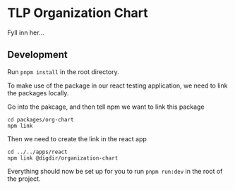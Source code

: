 # TLP Organization Chart

Fyll inn her...

## Development

Run `pnpm install` in the root directory.

To make use of the package in our react testing application, we need to link the packages locally.

Go into the pakcage, and then tell npm we want to link this package

```console
cd packages/org-chart
npm link
```

Then we need to create the link in the react app

```console
cd ../../apps/react
npm link @digdir/organization-chart
```

Everything should now be set up for you to run `pnpm run:dev` in the root of the project.
